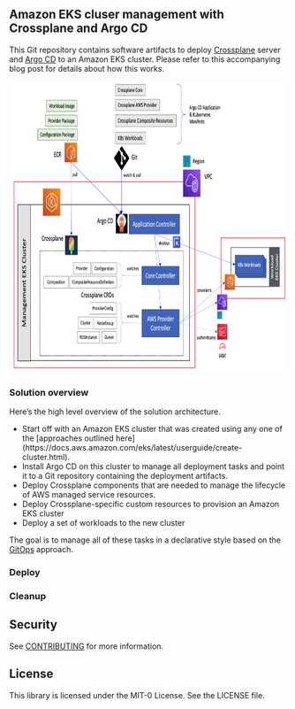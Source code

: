 ## Amazon EKS cluser management with Crossplane and Argo CD

This Git repository contains software artifacts to deploy [Crossplane](https://crossplane.io/) server and [Argo CD](https://argoproj.github.io/argo-cd/) to an Amazon EKS cluster. Please refer to this accompanying blog post for details about how this works.

<img class="wp-image-1960 size-full" src="images/Deployment-Architecture.png" alt="Deployment architecture" width="854" height="527" />

### Solution overview

Here’s the high level overview of the solution architecture.

<ul>
  <li>
    Start off with an Amazon EKS cluster that was created using any one of the [approaches outlined here](https://docs.aws.amazon.com/eks/latest/userguide/create-cluster.html).  </li>
  <li>
    Install Argo CD on this cluster to manage all deployment tasks and point it to a Git repository containing the deployment artifacts.   
  </li>
  <li>
    Deploy Crossplane components that are needed to manage the lifecycle of AWS managed service resources.  
  </li>  
  <li>
    Deploy Crossplane-specific custom resources to provision an Amazon EKS cluster  
  </li> 
  <li>
    Deploy a set of workloads to the new cluster  
  </li> 
</ul>

The goal is to manage all of these tasks in a declarative style based on the [GitOps](https://www.weave.works/blog/what-is-gitops-really) approach.

### Deploy


### Cleanup


## Security

See [CONTRIBUTING](CONTRIBUTING.md#security-issue-notifications) for more information.

## License

This library is licensed under the MIT-0 License. See the LICENSE file.
